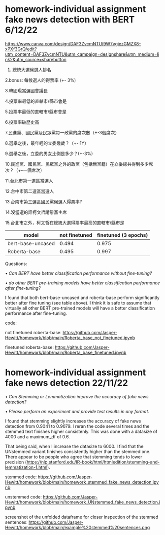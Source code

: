 # homework-individual assignment fake news detection with BERT 6/12/22

https://www.canva.com/design/DAF3ZvcmNTU/9W7vgiezGMZX8-xPXf3GrQ/edit?utm_content=DAF3ZvcmNTU&utm_campaign=designshare&utm_medium=link2&utm_source=sharebutton


1. 總統大選候選人排名

2.bonus: 每候選人的得票率 (+- 3%)

3.韓國瑜當選國會議長

4.投票率最低的直轄市/縣市會是

5.投票率最低的直轄市/縣市會是

6.投票率破歷史高 

7.民進黨、國民黨及民眾黨每一政黨的席次數（+-3個席次）

8.選舉之後，最年輕的立委幾歲？（+- 1Y）

9.選舉之後，立委的男女比例是多少？(+-3%)

10.民進黨、國民黨、民眾黨之外的政黨（包括無黨籍）在立委總共得到多少席次？（+-一個席次）

11.台北市第一選區當選人

12.台中市第二選區當選人

13.台南市第三選區國民黨候選人得票率?

14.沒當選的話柯文哲請辭黨主席

15.台北市之外，柯文哲在總統大選得票率最高的直轄市/縣市是

| model |  not finetuned   |finetuned (3 epochs) | 
|  ---- |  ----  | ----  |
bert-base-uncased |  0.494 | 0.975 |
Roberta-base |  0.495 | 0.997 |

Questions: 

  • _Can BERT have better classification performance without fine-tuning?_
  
  • _do other BERT pre-training models have better classification performance after fine-tuning?_
  
I found that both bert-base-uncased and roberta-base perform significantly better after fine tuning (see table above). I think it is safe to assume that virtually all other BERT pre-trained models will have a better classification performance after fine-tuning.

code:

not finetuned roberta-base: https://github.com/Jasper-Hewitt/homework/blob/main/Roberta_base_not_finetuned.ipynb

finetuned roberta-base: https://github.com/Jasper-Hewitt/homework/blob/main/Roberta_base_finetuned.ipynb





# homework-individual assignment fake news detection 22/11/22

  • _Can Stemming or Lemmatization improve the accuracy of fake news detection?_
  
  • _Please perform an experiment and provide test results in any format._

I found that stemming slightly increases the accuracy of fake news detection from 0.9041 to 0.9079. I reran the code several times and the stemmed text finishes higher consistenly. This was done with a datasize of 4000 and a maximum_df of 0.6. 

That being said, when I increase the datasize to 6000. I find that the UNstemmed variant finishes consistently higher than the stemmed one. There appear to
be people who agree that stemming tends to lower precision (https://nlp.stanford.edu/IR-book/html/htmledition/stemming-and-lemmatization-1.html).

stemmed code: https://github.com/Jasper-Hewitt/homework/blob/main/homework_stemmed_fake_news_detection.ipynb 

unstemmed code: https://github.com/Jasper-Hewitt/homework/blob/main/homework_UNstemmed_fake_news_detection.ipynb

screenshot of the unfolded dataframe for closer inspection of the stemmed sentences: https://github.com/Jasper-Hewitt/homework/blob/main/example%20stemmed%20sentences.png






